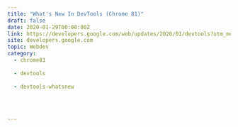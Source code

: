 ```yaml
---
title: "What's New In DevTools (Chrome 81)"
draft: false
date: 2020-01-29T00:00:00Z
link: https://developers.google.com/web/updates/2020/01/devtools?utm_medium=RSS&utm_source=hune
site: developers.google.com
topic: Webdev
category:
  - chrome81
  
  - devtools
  
  - devtools-whatsnew
  
   
  

---
```

